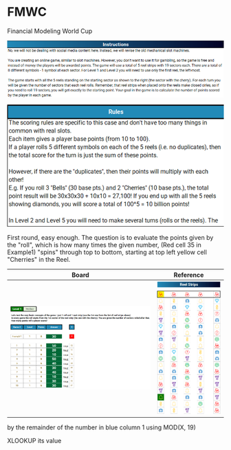 # FMWC
Financial Modeling World Cup

![alt text](https://github.com/blanchardmike/FMWC/blob/main/Resources/FMWC_Instructions.png)


![alt text](https://github.com/blanchardmike/FMWC/blob/main/Resources/FMWC_Rules.png)

First round, easy enough. The question is to evaluate the points given by the "roll", which is how many times the given number, (Red cell 35 in Example1) "spins" through top to bottom, starting at top left yellow cell "Cherries" in the Reel. 

Board                                                                               |Reference
:----------------------------------------------------------------------------------:|:----------------------------------------------------------------:
![](https://github.com/blanchardmike/FMWC/blob/main/Resources/FMWC_Q1.png?raw=true) |![](https://github.com/blanchardmike/FMWC/blob/main/Resources/FMWC_Reel.png)

by the remainder of the number in blue column 1 using MOD(X, 19)

XLOOKUP its value


